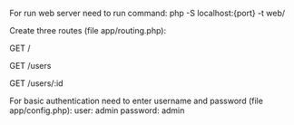For run web server need to run command: php -S localhost:{port} -t web/

Create three routes (file app/routing.php):

GET /

GET /users

GET /users/:id


For basic authentication need to enter username and password (file app/config.php):
user: admin
password: admin
